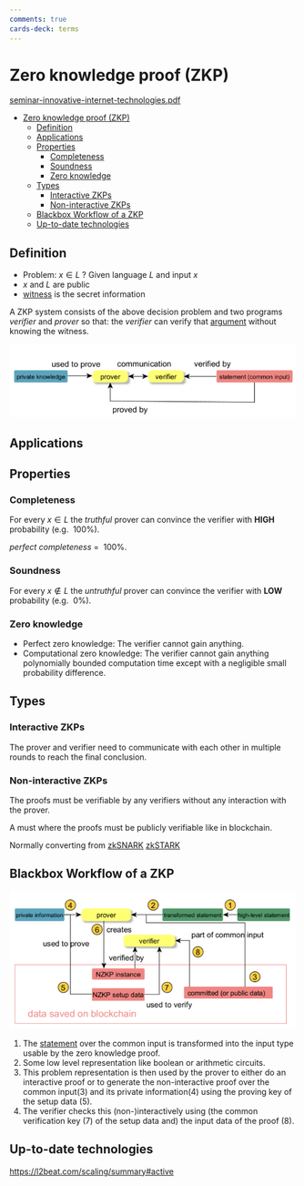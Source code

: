```yaml
---
comments: true
cards-deck: terms
---
```


# Zero knowledge proof (ZKP)

[seminar-innovative-internet-technologies.pdf](../articles/seminar-innovative-internet-technologies/NET-2022-07-1_08.pdf)

<!-- TOC -->

* [Zero knowledge proof (ZKP)](#zero-knowledge-proof-zkp)
  * [Definition](#definition)
  * [Applications](#applications)
  * [Properties](#properties)
    * [Completeness](#completeness)
    * [Soundness](#soundness)
    * [Zero knowledge](#zero-knowledge)
  * [Types](#types)
    * [Interactive ZKPs](#interactive-zkps)
    * [Non-interactive ZKPs](#non-interactive-zkps)
  * [Blackbox Workflow of a ZKP](#blackbox-workflow-of-a-zkp)
  * [Up-to-date technologies](#up-to-date-technologies)

<!-- TOC -->

## Definition []()

* Problem: $x \in L$ ? Given language $L$ and input $x$
* $x$ and $L$ are public
* [witness](witness.md) is the secret information

A ZKP system consists of the above decision problem and two programs *verifier* and *prover* so that: the *verifier* can
verify that [argument](arguments.md) without knowing the witness.

![zkp.png](attachments/zkp.png)

[](1724492671990)

## Applications

## Properties

### Completeness []()

For every $x \in L$ the *truthful* prover can convince the verifier with **HIGH** probability (e.g. $~100\%$).

*perfect completeness* = $~100\%$.

[](1724492680941)

### Soundness []()

For every $x \notin L$ the *untruthful* prover can convince the verifier with **LOW** probability (e.g. $~0\%$).

[](1724492680954)

### Zero knowledge

* Perfect zero knowledge: The verifier cannot gain anything.
* Computational zero knowledge: The verifier cannot gain anything polynomially bounded computation time except with a
  negligible small probability difference.

## Types

### Interactive ZKPs

The prover and verifier need to communicate with each other in multiple rounds to reach the final conclusion.

### Non-interactive ZKPs

The proofs must be verifiable by any verifiers without any interaction with the prover.

A must where the proofs must be publicly verifiable like in blockchain.

Normally converting from
[zkSNARK](zkSNARK.md)
[zkSTARK](zkSTARK.md)

## Blackbox Workflow of a ZKP

![non_interactive_zkp.png](attachments/non_interactive_zkp.png)

1. The [statement](statement.md) over the common input is transformed into the input type usable by the zero knowledge
   proof.
2. Some low level representation like boolean or arithmetic circuits.
3. This problem representation is then used by the prover to either do an interactive proof or to generate the
   non-interactive proof over the common input(3) and its private information(4) using the proving key of the setup
   data (5).
4. The verifier checks this (non-)interactively using (the common verification key (7) of the setup data and) the input
   data of the proof (8).

## Up-to-date technologies

<https://l2beat.com/scaling/summary#active>
